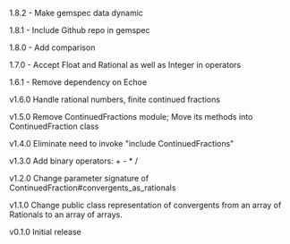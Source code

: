 1.8.2 - Make gemspec data dynamic

1.8.1 - Include Github repo in gemspec

1.8.0 - Add comparison

1.7.0 - Accept Float and Rational as well as Integer in operators

1.6.1 - Remove dependency on Echoe

v1.6.0 Handle rational numbers, finite continued fractions

v1.5.0 Remove ContinuedFractions module; Move its methods into ContinuedFraction class

v1.4.0 Eliminate need to invoke "include ContinuedFractions"

v1.3.0 Add binary operators: + - * /

v1.2.0 Change parameter signature of ContinuedFraction#convergents_as_rationals

v1.1.0 Change public class representation of convergents from an array of Rationals to an array of arrays.

v0.1.0 Initial release
